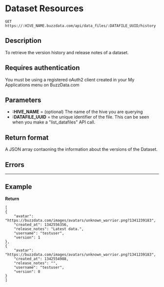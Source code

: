 # Dataset Resources

    GET https://:HIVE_NAME.buzzdata.com/api/data_files/:DATAFILE_UUID/history

## Description

To retrieve the version history and release notes of a dataset.

## Requires authentication

You must be using a registered oAuth2 client created in your My Applications menu on BuzzData.com

## Parameters

- **:HIVE_NAME**      = (optional) The name of the hive you are querying
- **:DATAFILE_UUID**  = the unique identifier of the file. This can be seen when you make a "list_datafiles" API call.


## Return format

A JSON array contaoning the information about the versions of the Dataset.

## Errors

***

## Example

**Return**

    [
    {
        "avatar": "https://buzzdata.com/images/avatars/unknown_warrior.png?1341239183", 
        "created_at": 1342556356, 
        "release_notes": "Latest data.", 
        "username": "testuser", 
        "version": 1
    }, 
    {
        "avatar": "https://buzzdata.com/images/avatars/unknown_warrior.png?1341239183", 
        "created_at": 1342554988, 
        "release_notes": "", 
        "username": "testuser", 
        "version": 0
    }
    ]
